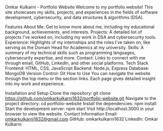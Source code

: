 Omkar Kulkarni - Portfolio Website
Welcome to my portfolio website! This site showcases my skills, projects, and experiences in the fields of software development, cybersecurity, and data structures & algorithms (DSA).

Features
About Me: Get to know more about me, including my educational background, achievements, and interests.
Projects: A detailed list of projects I've worked on, including my work in DSA and cybersecurity tools.
Experience: Highlights of my internships and the roles I've taken on, like serving as the Domain Head for Academics at my university.
Skills: A summary of my technical skills such as programming languages, cybersecurity expertise, and more.
Contact: Links to connect with me through email, GitHub, LinkedIn, and other social platforms.
Tech Stack
Frontend: HTML, CSS, JavaScript
Backend: Node.js, Express
Database: MongoDB
Version Control: Git
How to Use
You can navigate the website through the top menu or the section links. Each page gives detailed insight into my work and experience.

Installation and Setup
Clone the repository:
git clone https://github.com/omkarkulkarni1632/portfolio-website.git
Navigate to the project directory:
cd portfolio-website
Install the dependencies:
npm install
Start the development server:
npm start
Visit http://localhost:3000 in your browser to view the website.
Contact Information
Email: omkarkulkarni1632@gmail.com
GitHub: omkarkulkarni1632
LinkedIn: Omkar Kulkarni
